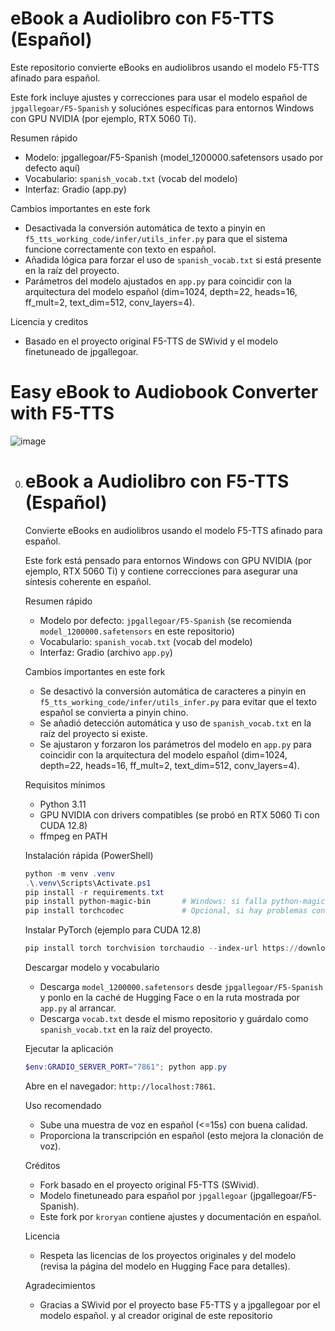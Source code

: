 # eBook a Audiolibro con F5-TTS (Español)

Este repositorio convierte eBooks en audiolibros usando el modelo F5-TTS afinado para español.

Este fork incluye ajustes y correcciones para usar el modelo español de `jpgallegoar/F5-Spanish` y soluciónes específicas para entornos Windows con GPU NVIDIA (por ejemplo, RTX 5060 Ti).

Resumen rápido
- Modelo: jpgallegoar/F5-Spanish (model_1200000.safetensors usado por defecto aquí)
- Vocabulario: `spanish_vocab.txt` (vocab del modelo)
- Interfaz: Gradio (app.py)

Cambios importantes en este fork
- Desactivada la conversión automática de texto a pinyin en `f5_tts_working_code/infer/utils_infer.py` para que el sistema funcione correctamente con texto en español.
- Añadida lógica para forzar el uso de `spanish_vocab.txt` si está presente en la raíz del proyecto.
- Parámetros del modelo ajustados en `app.py` para coincidir con la arquitectura del modelo español (dim=1024, depth=22, heads=16, ff_mult=2, text_dim=512, conv_layers=4).

Licencia y creditos
- Basado en el proyecto original F5-TTS de SWivid y el modelo finetuneado de jpgallegoar.
# Easy eBook to Audiobook Converter with F5-TTS

![image](https://github.com/user-attachments/assets/d286b6e4-7a73-4e9d-88af-dc910652d743)

0. 
    # eBook a Audiolibro con F5-TTS (Español)

    Convierte eBooks en audiolibros usando el modelo F5-TTS afinado para español.

    Este fork está pensado para entornos Windows con GPU NVIDIA (por ejemplo, RTX 5060 Ti) y contiene correcciones para asegurar una síntesis coherente en español.

    Resumen rápido
    - Modelo por defecto: `jpgallegoar/F5-Spanish` (se recomienda `model_1200000.safetensors` en este repositorio)
    - Vocabulario: `spanish_vocab.txt` (vocab del modelo)
    - Interfaz: Gradio (archivo `app.py`)

    Cambios importantes en este fork
    - Se desactivó la conversión automática de caracteres a pinyin en `f5_tts_working_code/infer/utils_infer.py` para evitar que el texto español se convierta a pinyin chino.
    - Se añadió detección automática y uso de `spanish_vocab.txt` en la raíz del proyecto si existe.
    - Se ajustaron y forzaron los parámetros del modelo en `app.py` para coincidir con la arquitectura del modelo español (dim=1024, depth=22, heads=16, ff_mult=2, text_dim=512, conv_layers=4).

    Requisitos mínimos
    - Python 3.11
    - GPU NVIDIA con drivers compatibles (se probó en RTX 5060 Ti con CUDA 12.8)
    - ffmpeg en PATH

    Instalación rápida (PowerShell)

    ```powershell
    python -m venv .venv
    .\.venv\Scripts\Activate.ps1
    pip install -r requirements.txt
    pip install python-magic-bin       # Windows: si falla python-magic
    pip install torchcodec             # Opcional, si hay problemas con torchaudio/TorchCodec
    ```

    Instalar PyTorch (ejemplo para CUDA 12.8)

    ```powershell
    pip install torch torchvision torchaudio --index-url https://download.pytorch.org/whl/cu128
    ```

    Descargar modelo y vocabulario
    - Descarga `model_1200000.safetensors` desde `jpgallegoar/F5-Spanish` y ponlo en la caché de Hugging Face o en la ruta mostrada por `app.py` al arrancar.
    - Descarga `vocab.txt` desde el mismo repositorio y guárdalo como `spanish_vocab.txt` en la raíz del proyecto.

    Ejecutar la aplicación

    ```powershell
    $env:GRADIO_SERVER_PORT="7861"; python app.py
    ```

    Abre en el navegador: `http://localhost:7861`.

    Uso recomendado
    - Sube una muestra de voz en español (<=15s) con buena calidad.
    - Proporciona la transcripción en español (esto mejora la clonación de voz).

    Créditos
    - Fork basado en el proyecto original F5-TTS (SWivid).
    - Modelo finetuneado para español por `jpgallegoar` (jpgallegoar/F5-Spanish).
    - Este fork por `kroryan` contiene ajustes y documentación en español.

    Licencia
    - Respeta las licencias de los proyectos originales y del modelo (revisa la página del modelo en Hugging Face para detalles).

    Agradecimientos
    - Gracias a SWivid por el proyecto base F5-TTS y a jpgallegoar por el modelo español. y al creador original de este repositorio
